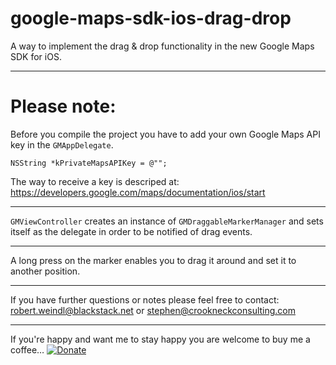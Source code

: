 google-maps-sdk-ios-drag-drop
=============================
A way to implement the drag &amp; drop functionality in the new Google Maps SDK for iOS.
***
Please note:
=============================
Before you compile the project you have to add your own Google Maps API key in the `GMAppDelegate`.

```
NSString *kPrivateMapsAPIKey = @"";
```
  The way to receive a key is descriped at: https://developers.google.com/maps/documentation/ios/start

***

`GMViewController` creates an instance of `GMDraggableMarkerManager` and sets itself as the delegate in order to be notified of drag events.

***

A long press on the marker enables you to drag it around and set it to another position.

***

If you have further questions or notes please feel free to contact:<br/>
robert.weindl@blackstack.net or stephen@crookneckconsulting.com

***

If you're happy and want me to stay happy you are welcome to buy me a coffee…
[![Donate](http://dribbble.s3.amazonaws.com/users/1390/screenshots/114752/shot_1297673467.png)](https://www.paypal.com/cgi-bin/webscr?cmd=_s-xclick&hosted_button_id=CJJTQQQGG2CJQ)